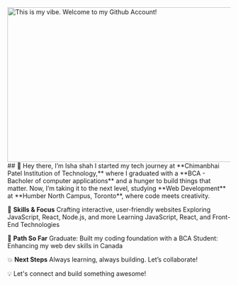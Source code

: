 <img src="![isha](https://github.com/user-attachments/assets/696c86fe-9e03-40a0-a0b0-614fe49f128d)" alt="This is my vibe. Welcome to my Github Account!" width="900" height="350">
## 👋 Hey there, I’m Isha shah
I started my tech journey at **Chimanbhai Patel Institution of Technology,** where I graduated with a **BCA - Bacholer of computer applications** and a hunger to build things that matter. Now, I’m taking it to the next level, studying **Web Development** at **Humber North Campus, Toronto**, where code meets creativity.

🔧 **Skills & Focus**
Crafting interactive, user-friendly websites
Exploring JavaScript, React, Node.js, and more
Learning JavaScript, React, and Front-End Technologies

🎯 **Path So Far**
Graduate: Built my coding foundation with a BCA
Student: Enhancing my web dev skills in Canada

💥 **Next Steps**
Always learning, always building. Let’s collaborate!

💡 Let's connect and build something awesome!




